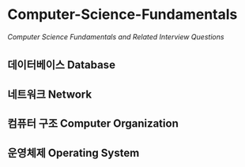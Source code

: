 # Computer-Science-Fundamentals
###### Computer Science Fundamentals and Related Interview Questions

## 데이터베이스 Database

## 네트워크 Network

## 컴퓨터 구조 Computer Organization

## 운영체제 Operating System
